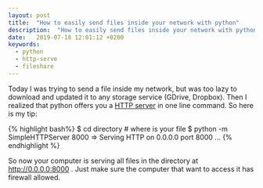 ```yaml
---
layout: post
title:  "How to easily send files inside your network with python"
description:  "How to easily send files inside your network with python"
date:   2019-07-18 12:01:12 +0200
keywords:
  - python
  - http-serve
  - fileshare
---
```

Today I was trying to send a file inside my network, but was too lazy to download and updated it to any storage service (GDrive, Dropbox). Then I realized that python offers you a [HTTP server][http] in one line command. So here is my tip:

{% highlight bash%}
$ cd directory # where is your file
$ python -m SimpleHTTPServer 8000
=> Serving HTTP on 0.0.0.0 port 8000 ...
{% endhighlight %}

So now your computer is serving all files in the directory at http://0.0.0.0:8000 . Just make sure the computer that want to access it has firewall allowed.

[http]: https://docs.python.org/2/library/simplehttpserver.html


